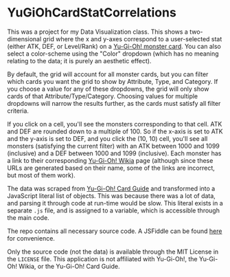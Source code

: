 # YuGiOhCardStatCorrelations
This was a project for my Data Visualization class. This shows a two-dimensional grid where the x and y-axes correspond to a user-selected stat (either ATK, DEF, or Level/Rank) on a [Yu-Gi-Oh! monster card](http://yugioh.wikia.com/wiki/Monster_Card). You can also select a color-scheme using the "Color" dropdown (which has no meaning relating to the data; it is purely an aesthetic effect).

By default, the grid will account for all monster cards, but you can filter which cards you want the grid to show by Attribute, Type, and Category. If you choose a value for any of these dropdowns, the grid will only show cards of that Attribute/Type/Category. Choosing values for multiple dropdowns will narrow the results further, as the cards must satisfy all filter criteria.

If you click on a cell, you'll see the monsters corresponding to that cell. ATK and DEF are rounded down to a multiple of 100. So if the x-axis is set to ATK and the y-axis is set to DEF, and you click the (10, 10) cell, you'll see all monsters (satisfying the current filter) with an ATK between 1000 and 1099 (inclusive) and a DEF between 1000 and 1099 (inclusive). Each monster has a link to their corresponding [Yu-Gi-Oh! Wikia](http://yugioh.wikia.com/wiki/Main_Page) page (although since these URLs are generated based on their name, some of the links are incorrect, but most of them work).

The data was scraped from [Yu-Gi-Oh! Card Guide](http://www.yugiohcardguide.com/) and transformed into a JavaScript literal list of objects. This was because there was a lot of data, and parsing it through code at run-time would be slow. This literal exists in a separate `.js` file, and is assigned to a variable, which is accessible through the main code.

The repo contains all necessary source code. A JSFiddle can be found [here](https://jsfiddle.net/3ezghokp/embedded/result/) for convenience.

Only the source code (not the data) is available through the MIT License in the `LICENSE` file. This application is not affiliated with Yu-Gi-Oh!, the Yu-Gi-Oh! Wikia, or the Yu-Gi-Oh! Card Guide.
